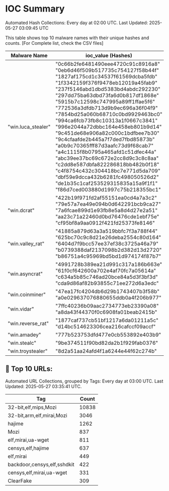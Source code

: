 # IOC Summary

Automated Hash Collections: Every day at 02:00 UTC. Last Updated: 2025-05-27 03:09:45 UTC

This table shows top 10 malware names with their unique hashes and counts. [For Complete list, check the CSV files]

| Malware Name | ioc_value (Hashes) | Count |
|--------------|--------------------|-------|
|  "win.luca_stealer" |  "0c66b2fe6481490eee4720c91c8916a8"<br> "0eb6d46f509b517735c754127f58b44f"<br> "1827af175cd1c34537f61569dcba5fdb"<br> "1f3342159f376f9478eb12019a45fab9"<br> "237f5146abd1dbd5383bd4abdc292230"<br> "297dd75ba63dbd73fa6d0b817df1868e"<br> "5915b7c12598c747995a89ff1ffae5f6"<br> "772536a3dfdb713d9b9ec696a36f04f9"<br> "7854bd25a060b68710c0bd9929463bc0"<br> "994ca6fcb73fb8c10313a1f0667c3841"<br> "996e2044a72dbbc164e458eb801b9d14"<br> "9c451de68e906a82c000c1bdfbee7b30"<br> "9c4cfaafde2b445a7f7ded7fbd85873b"<br> "a0b9c70365fff87d3aafc73d9f68cab7"<br> "a4c1115f8b0795a465afd1c51dfec44a"<br> "abc39ee37bc69c672e2cc8d9c3c8c8aa"<br> "c2dd8e587dbfa822286818bb482b0f18"<br> "c4f8754c432c304418bc7e771d5da709"<br> "dbf59e9dcca432b6281fc498050526d2"<br> "de1b35c1caf253529315835a15a9f1f1"<br> "f86d7ced003880d1997c75b218355bc1" | 21 |
|  "win.dcrat" |  "422b19f971fd2af55151ea0cd4a7a3c2"<br> "79e57a7ea49e094b0d642291bcb9ca27"<br> "7a6fcae899d1e93fb8e5a8d4d27e2a51"<br> "aa23c71a22460d0bd76476cde1ebf75e"<br> "cf95bf8a9aa0912f421fd25373fe8146" | 5 |
|  "win.valley_rat" |  "41885a879d63a3a519bbfc7f3a788f44"<br> "625bc70c9c8d21e26deba2554c80d164"<br> "6404d7f9bcc57ee37ef38c3725a46a79"<br> "b0739388daf2137098b2d382d13d2720"<br> "b86751a4c95969bd5bd1d974174f87b7" | 5 |
|  "win.asyncrat" |  "4991728b389ea21d991c317a186b663e"<br> "61f0cf642600a702e4af70fc7a05614a"<br> "c634a5b85c746ad20bce84a5d3f3bf3d"<br> "cda9d86af82b93855c71ee272d6a3edc" | 4 |
|  "win.coinminer" |  "47ea17fc4204db6d29b1743407b3f58b"<br> "a0e029637076880655ddb0a4f206b977" | 2 |
|  "win.vidar" |  "7ffc40236b09aac2734773eb23390a08"<br> "a8da43f44370f0c6908fa01beab2415b" | 2 |
|  "win.reverse_rat" |  "1877caf737cb51bf1217a6da01211a5c"<br> "d14bc514623306cea216cafccf09accf" | 2 |
|  "win.amadey" |  "777b523753dfd477e0cb553892e403b9" | 1 |
|  "win.stealc" |  "9be374511f90bd82da2b1f929fab0376" | 1 |
|  "win.troystealer" |  "8d2a51aa24afd4f1a6244e44f62c274b" | 1 |

<!-- url_summary_start -->
## 🔗 Top 10 URLs:

Automated URL Collections, grouped by Tags: Every day at 03:00 UTC. Last Updated: 2025-05-27 03:35:41 UTC.

| Tag | Count |
|-----|-------|
| 32-bit,elf,mips,Mozi | 10838 |
| 32-bit,arm,elf,mirai,Mozi | 3046 |
| hajime | 1262 |
| Mozi | 837 |
| elf,mirai,ua-wget | 811 |
| censys,elf,hajime | 637 |
| elf,mirai | 449 |
| backdoor,censys,elf,sshdkit | 422 |
| censys,elf,mirai,ua-wget | 331 |
| ClearFake | 309 |
<!-- url_summary_end -->
